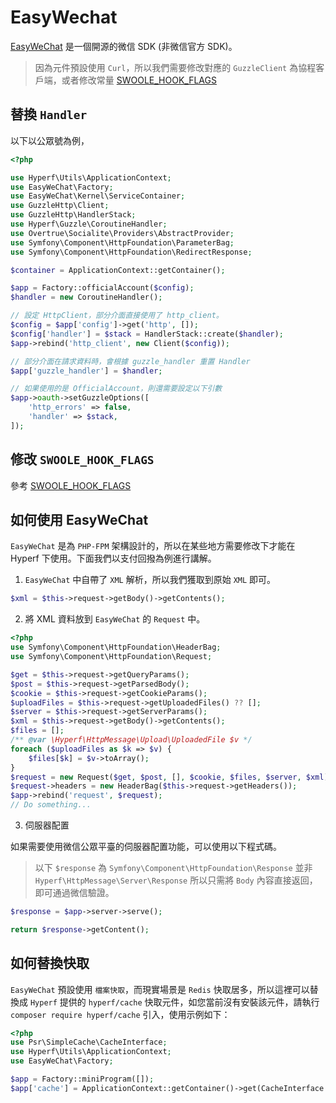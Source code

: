 # EasyWechat

[EasyWeChat](https://www.easywechat.com/) 是一個開源的微信 SDK (非微信官方 SDK)。

> 因為元件預設使用 `Curl`，所以我們需要修改對應的 `GuzzleClient` 為協程客戶端，或者修改常量 [SWOOLE_HOOK_FLAGS](/zh-cn/coroutine?id=swoole-runtime-hook-level)

## 替換 `Handler`

以下以公眾號為例，

```php
<?php

use Hyperf\Utils\ApplicationContext;
use EasyWeChat\Factory;
use EasyWeChat\Kernel\ServiceContainer;
use GuzzleHttp\Client;
use GuzzleHttp\HandlerStack;
use Hyperf\Guzzle\CoroutineHandler;
use Overtrue\Socialite\Providers\AbstractProvider;
use Symfony\Component\HttpFoundation\ParameterBag;
use Symfony\Component\HttpFoundation\RedirectResponse;

$container = ApplicationContext::getContainer();

$app = Factory::officialAccount($config);
$handler = new CoroutineHandler();

// 設定 HttpClient，部分介面直接使用了 http_client。
$config = $app['config']->get('http', []);
$config['handler'] = $stack = HandlerStack::create($handler);
$app->rebind('http_client', new Client($config));

// 部分介面在請求資料時，會根據 guzzle_handler 重置 Handler
$app['guzzle_handler'] = $handler;

// 如果使用的是 OfficialAccount，則還需要設定以下引數
$app->oauth->setGuzzleOptions([
    'http_errors' => false,
    'handler' => $stack,
]);
```

## 修改 `SWOOLE_HOOK_FLAGS`

參考 [SWOOLE_HOOK_FLAGS](/zh-cn/coroutine?id=swoole-runtime-hook-level)

## 如何使用 EasyWeChat

`EasyWeChat` 是為 `PHP-FPM` 架構設計的，所以在某些地方需要修改下才能在 Hyperf 下使用。下面我們以支付回撥為例進行講解。

1. `EasyWeChat` 中自帶了 `XML` 解析，所以我們獲取到原始 `XML` 即可。

```php
$xml = $this->request->getBody()->getContents();
```

2. 將 XML 資料放到 `EasyWeChat` 的 `Request` 中。

```php
<?php
use Symfony\Component\HttpFoundation\HeaderBag;
use Symfony\Component\HttpFoundation\Request;

$get = $this->request->getQueryParams();
$post = $this->request->getParsedBody();
$cookie = $this->request->getCookieParams();
$uploadFiles = $this->request->getUploadedFiles() ?? [];
$server = $this->request->getServerParams();
$xml = $this->request->getBody()->getContents();
$files = [];
/** @var \Hyperf\HttpMessage\Upload\UploadedFile $v */
foreach ($uploadFiles as $k => $v) {
    $files[$k] = $v->toArray();
}
$request = new Request($get, $post, [], $cookie, $files, $server, $xml);
$request->headers = new HeaderBag($this->request->getHeaders());
$app->rebind('request', $request);
// Do something...

```

3. 伺服器配置

如果需要使用微信公眾平臺的伺服器配置功能，可以使用以下程式碼。

> 以下 `$response` 為 `Symfony\Component\HttpFoundation\Response` 並非 `Hyperf\HttpMessage\Server\Response` 
> 所以只需將 `Body` 內容直接返回，即可通過微信驗證。

```php
$response = $app->server->serve();

return $response->getContent();
```

## 如何替換快取

`EasyWeChat` 預設使用 `檔案快取`，而現實場景是 `Redis` 快取居多，所以這裡可以替換成 `Hyperf` 提供的 `hyperf/cache` 快取元件，如您當前沒有安裝該元件，請執行 `composer require hyperf/cache` 引入，使用示例如下：

```php
<?php
use Psr\SimpleCache\CacheInterface;
use Hyperf\Utils\ApplicationContext;
use EasyWeChat\Factory;

$app = Factory::miniProgram([]);
$app['cache'] = ApplicationContext::getContainer()->get(CacheInterface::class);
```
